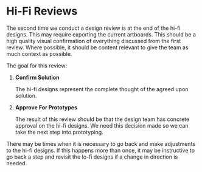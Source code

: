 # Hi-Fi Reviews

The second time we conduct a design review is at the end of the hi-fi designs. This may require exporting the current artboards. This should be a high quality visual confirmation of everything discussed from the first review. Where possible, it should be content relevant to give the team as much context as possible.

The goal for this review:

1. **Confirm Solution**

	The hi-fi designs represent the complete thought of the agreed upon solution. 

2. **Approve For Prototypes**

	The result of this review should be that the design team has concrete approval on the hi-fi designs. We need this decision made so we can take the next step into prototyping. 

There may be times when it is necessary to go back and make adjustments to the hi-fi designs. If this happens more than once, it may be instructive to go back a step and revisit the lo-fi designs if a change in direction is needed.